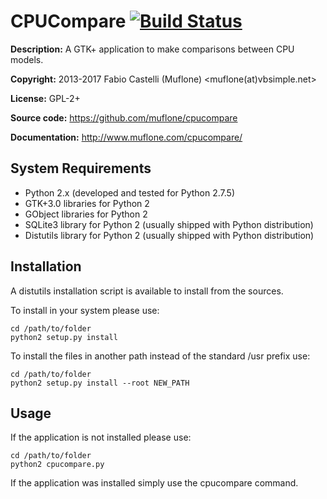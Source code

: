 CPUCompare [![Build Status](https://travis-ci.org/muflone/cpucompare.svg?branch=master)](https://travis-ci.org/muflone/cpucompare)
==========
**Description:** A GTK+ application to make comparisons between CPU models.

**Copyright:** 2013-2017 Fabio Castelli (Muflone) <muflone(at)vbsimple.net>

**License:** GPL-2+

**Source code:** https://github.com/muflone/cpucompare

**Documentation:** http://www.muflone.com/cpucompare/

System Requirements
-------------------

* Python 2.x (developed and tested for Python 2.7.5)
* GTK+3.0 libraries for Python 2
* GObject libraries for Python 2
* SQLite3 library for Python 2 (usually shipped with Python distribution)
* Distutils library for Python 2 (usually shipped with Python distribution)

Installation
------------

A distutils installation script is available to install from the sources.

To install in your system please use:

    cd /path/to/folder
    python2 setup.py install

To install the files in another path instead of the standard /usr prefix use:

    cd /path/to/folder
    python2 setup.py install --root NEW_PATH

Usage
-----

If the application is not installed please use:

    cd /path/to/folder
    python2 cpucompare.py

If the application was installed simply use the cpucompare command.

